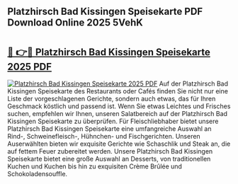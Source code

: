 ## Platzhirsch Bad Kissingen Speisekarte PDF Download Online 2025 5VehK

# <h2><a href="http://gc8adm.nevu.top/?p=Platzhirsch+Bad+Kissingen+Speisekarte">🔗 👉🔴 Platzhirsch Bad Kissingen Speisekarte 2025 PDF</a></h2>

[![Platzhirsch Bad Kissingen Speisekarte 2025 PDF](https://i.imgur.com/dBaPXMq.png)](http://gc8adm.nevu.top/?p=Platzhirsch+Bad+Kissingen+Speisekarte)
Auf der Platzhirsch Bad Kissingen Speisekarte des Restaurants oder Cafés finden Sie nicht nur eine Liste der vorgeschlagenen Gerichte, sondern auch etwas, das für Ihren Geschmack köstlich und passend ist. Wenn Sie etwas Leichtes und Frisches suchen, empfehlen wir Ihnen, unseren Salatbereich auf der Platzhirsch Bad Kissingen Speisekarte zu überprüfen. Für Fleischliebhaber bietet unsere Platzhirsch Bad Kissingen Speisekarte eine umfangreiche Auswahl an Rind-, Schweinefleisch-, Hühnchen- und Fischgerichten. Unseren Auserwählten bieten wir exquisite Gerichte wie Schaschlik und Steak an, die auf fettem Feuer zubereitet werden. Unsere Platzhirsch Bad Kissingen Speisekarte bietet eine große Auswahl an Desserts, von traditionellen Kuchen und Kuchen bis hin zu exquisiten Crème Brûlée und Schokoladensouffle.
